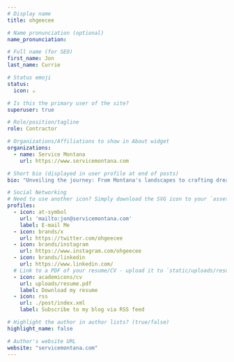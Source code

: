 ```yaml
---
# Display name
title: ohgeecee

# Name pronunciation (optional)
name_pronunciation: 

# Full name (for SEO)
first_name: Jon 
last_name: Currie

# Status emoji
status:
  icon: ☕️

# Is this the primary user of the site?
superuser: true

# Role/position/tagline
role: Contractor

# Organizations/Affiliations to show in About widget
organizations:
  - name: Service Montana
    url: https://www.servicemontana.com

# Short bio (displayed in user profile at end of posts)
bio: "Unveiling the journey: From Montana's landscapes to crafting dreams - the story of a contractor shaping Northwest Montana, one project at a time."

# Social Networking
# Need to use another icon? Simply download the SVG icon to your `assets/media/icons/` folder.
profiles:
  - icon: at-symbol
    url: 'mailto:jon@servicemontana.com'
    label: E-mail Me
  - icon: brands/x
    url: https://twitter.com/ohgeecee
  - icon: brands/instagram
    url: https://www.instagram.com/ohgeecee
  - icon: brands/linkedin
    url: https://www.linkedin.com/
  # Link to a PDF of your resume/CV - upload it to `static/uploads/resume.pdf`
  - icon: academicons/cv
    url: uploads/resume.pdf
    label: Download my resume
  - icon: rss
    url: ./post/index.xml
    label: Subscribe to my blog via RSS feed

# Highlight the author in author lists? (true/false)
highlight_name: false

# Author's website URL
website: "servicemontana.com"
---
```

